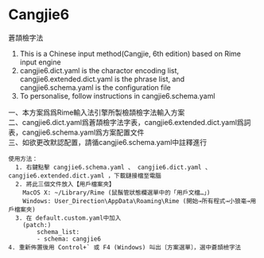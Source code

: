 Cangjie6
========
蒼頡檢字法

1. This is a Chinese input method(Cangjie, 6th edition) based on Rime input engine
2. cangjie6.dict.yaml is the charactor encoding list, cangjie6.extended.dict.yaml is the phrase list, and cangjie6.schema.yaml is the configuration file
3. To personalise, follow instructions in cangjie6.schema.yaml

一、本方案爲爲Rime輸入法引擎所製檢頡檢字法輸入方案  
二、cangjie6.dict.yaml爲蒼頡檢字法字表，cangjie6.extended.dict.yaml爲詞表，cangjie6.schema.yaml爲方案配置文件   
三、如欲更改默認配置，請循cangjie6.schema.yaml中註釋進行

	使用方法：
	  1. 右鍵點擊 cangjie6.schema.yaml 、 cangjie6.dict.yaml 、 cangjie6.extended.dict.yaml ，下載鏈接檔至電腦
	  2. 將此三個文件放入【用戶檔案夾】
	  	MacOS X: ~/Library/Rime (鼠鬚管狀態欄選單中的「用戶文檔…」)
	  	Windows: User_Direction\AppData\Roaming\Rime (開始→所有程式→小狼毫→用戶檔案夾)
	  3. 在 default.custom.yaml中加入
	  	(patch:)
	  	    schema_list:
		    - schema: cangjie6
	4. 重新佈置後用 Control+` 或 F4 (Windows) 叫出〔方案選單〕，選中蒼頡檢字法